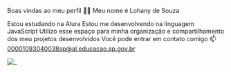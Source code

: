 Boas vindas ao meu perfil 💙💙
Meu nome é Lohany de Souza 

Estou estudando na Alura
Estou me desenvolvendo na linguagem JavaScript
Utilizo esse espaço para minha organização e compartilhamento dos meu projetos desenvolvidos
Você pode entrar em contato comigo 📫
00001093040038sp@al.educacao.sp.gov.br



![_](https://media1.tenor.com/m/mCiM7CmGGI4AAAAd/naruto.gif)

